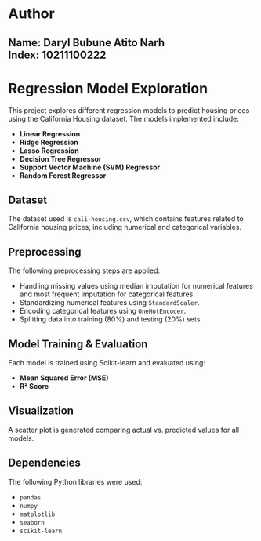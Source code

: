# Author
## Name: Daryl Bubune Atito Narh <br>Index: 10211100222

# Regression Model Exploration

This project explores different regression models to predict housing prices using the California Housing dataset. The models implemented include:

- **Linear Regression**
- **Ridge Regression**
- **Lasso Regression**
- **Decision Tree Regressor**
- **Support Vector Machine (SVM) Regressor**
- **Random Forest Regressor**

## Dataset
The dataset used is `cali-housing.csv`, which contains features related to California housing prices, including numerical and categorical variables.

## Preprocessing
The following preprocessing steps are applied:
- Handling missing values using median imputation for numerical features and most frequent imputation for categorical features.
- Standardizing numerical features using `StandardScaler`.
- Encoding categorical features using `OneHotEncoder`.
- Splitting data into training (80%) and testing (20%) sets.

## Model Training & Evaluation
Each model is trained using Scikit-learn and evaluated using:
- **Mean Squared Error (MSE)**
- **R² Score**

## Visualization
A scatter plot is generated comparing actual vs. predicted values for all models.

## Dependencies
The following Python libraries were used:
- `pandas`
- `numpy`
- `matplotlib`
- `seaborn`
- `scikit-learn`
